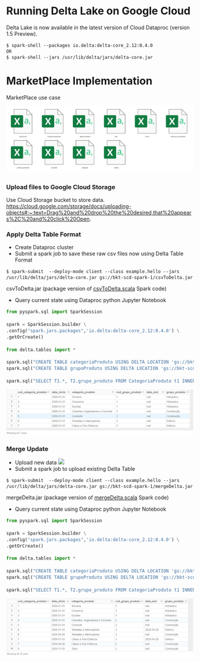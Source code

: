 # Running Delta Lake on Google Cloud

 Delta Lake is now available in the latest version of Cloud Dataproc (version 1.5 Preview).
 
 ```shell
$ spark-shell --packages io.delta:delta-core_2.12:0.4.0
OR
$ spark-shell --jars /usr/lib/delta/jars/delta-core.jar
```

# MarketPlace Implementation

MarketPlace use case


![](imgs/rawCSV.PNG)

### Upload files to Google Cloud Storage
Use Cloud Storage bucket to store data.
https://cloud.google.com/storage/docs/uploading-objects#:~:text=Drag%20and%20drop%20the%20desired,that%20appears%2C%20and%20click%20Open.

### Apply Delta Table Format
* Create Dataproc cluster
* Submit a spark job to save these raw csv files now using Delta Table Format

 ```shell
$ spark-submit  --deploy-mode client --class example.hello --jars /usr/lib/delta/jars/delta-core.jar gs://bkt-scd-spark-1/csvToDelta.jar
```
csvToDelta.jar (package version of [csvToDelta.scala](csvToDelta/csvToDelta.scala) Spark code)

* Query current state using Dataproc python Jupyter Notebook
 ```python
from pyspark.sql import SparkSession

spark = SparkSession.builder \
.config("spark.jars.packages",'io.delta:delta-core_2.12:0.4.0') \
.getOrCreate()

from delta.tables import *

spark.sql("CREATE TABLE categoriaProduto USING DELTA LOCATION 'gs://bkt-scd-delta-1/categoriaProduto'")
spark.sql("CREATE TABLE grupoProduto USING DELTA LOCATION 'gs://bkt-scd-delta-1/grupoProduto'")

spark.sql("SELECT T1.*, T2.grupo_produto FROM CategoriaProduto t1 INNER JOIN GrupoProduto t2 ON t1.cod_grupo_produto = t2.cod_grupo_produto ORDER BY 1, 2").show()
```
![](imgs/tableBeforeUpdate.PNG)

### Merge Update
* Upload new data
![](imgs/imgs/tableNewData.PNG)
* Submit a spark job to upload existing Delta Table

 ```shell
$ spark-submit  --deploy-mode client --class example.hello --jars /usr/lib/delta/jars/delta-core.jar gs://bkt-scd-spark-1/mergeDelta.jar
```
mergeDelta.jar (package version of [mergeDelta.scala](mergeDelta/mergeDelta.scala) Spark code)


* Query current state using Dataproc python Jupyter Notebook
 ```python
from pyspark.sql import SparkSession

spark = SparkSession.builder \
.config("spark.jars.packages",'io.delta:delta-core_2.12:0.4.0') \
.getOrCreate()

from delta.tables import *

spark.sql("CREATE TABLE categoriaProduto USING DELTA LOCATION 'gs://bkt-scd-delta-1/categoriaProduto'")
spark.sql("CREATE TABLE grupoProduto USING DELTA LOCATION 'gs://bkt-scd-delta-1/grupoProduto'")

spark.sql("SELECT T1.*, T2.grupo_produto FROM CategoriaProduto t1 INNER JOIN GrupoProduto t2 ON t1.cod_grupo_produto = t2.cod_grupo_produto ORDER BY 1, 2").show()
```
![](imgs/tableAfterUpdate.PNG)


